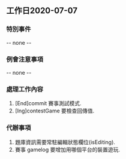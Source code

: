 ## 工作日2020-07-07
### 特別事件
-- none --

### 例會注意事項
-- none --

### 處理工作內容
1. [End]commit 賽事測試模式.
1. [Ing]contestGame 要檢查回傳值.

### 代辦事項
1. 題庫資訊需要常駐編輯狀態欄位(isEditing).
1. 賽事 gamelog 要增加用哪個平台的裝置遊玩.